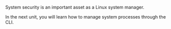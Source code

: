 System security is an important asset as a Linux system manager.

In the next unit, you will learn how to manage system processes through the CLI.
